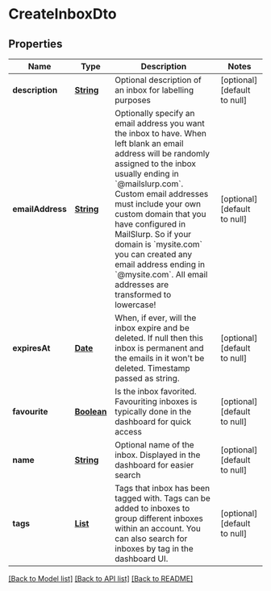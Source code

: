 # CreateInboxDto
## Properties

Name | Type | Description | Notes
------------ | ------------- | ------------- | -------------
**description** | [**String**](string.md) | Optional description of an inbox for labelling purposes | [optional] [default to null]
**emailAddress** | [**String**](string.md) | Optionally specify an email address you want the inbox to have. When left blank an email address will be randomly assigned to the inbox usually ending in &#x60;@mailslurp.com&#x60;. Custom email addresses must include your own custom domain that you have configured in MailSlurp. So if your domain is &#x60;mysite.com&#x60; you can created any email address ending in &#x60;@mysite.com&#x60;. All email addresses are transformed to lowercase! | [optional] [default to null]
**expiresAt** | [**Date**](DateTime.md) | When, if ever, will the inbox expire and be deleted. If null then this inbox is permanent and the emails in it won&#39;t be deleted. Timestamp passed as string. | [optional] [default to null]
**favourite** | [**Boolean**](boolean.md) | Is the inbox favorited. Favouriting inboxes is typically done in the dashboard for quick access | [optional] [default to null]
**name** | [**String**](string.md) | Optional name of the inbox. Displayed in the dashboard for easier search | [optional] [default to null]
**tags** | [**List**](string.md) | Tags that inbox has been tagged with. Tags can be added to inboxes to group different inboxes within an account. You can also search for inboxes by tag in the dashboard UI. | [optional] [default to null]

[[Back to Model list]](../README.md#documentation-for-models) [[Back to API list]](../README.md#documentation-for-api-endpoints) [[Back to README]](../README.md)

